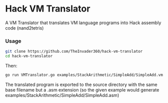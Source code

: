 # Hack VM Translator

A VM Translator that translates VM language programs into Hack assembly code (nand2tetris)

### Usage

```bash
git clone https://github.com/TheInvader360/hack-vm-translator
cd hack-vm-translator
```

Then:

```bash
go run VMTranslator.go examples/StackArithmetic/SimpleAdd/SimpleAdd.vm
```

The translated program is exported to the source directory with the same base filename but a .asm extension (so the given example would generate examples/StackArithmetic/SimpleAdd/SimpleAdd.asm)
